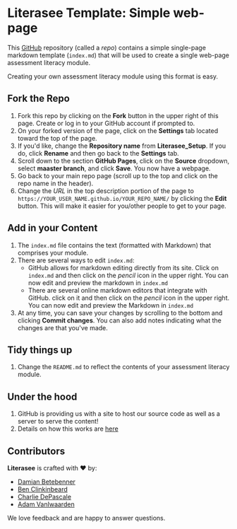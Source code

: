 # Literasee Template: Simple web-page

This [GitHub](https://www.github.com) repository (called a *repo*) contains a simple single-page markdown template (`index.md`) that will be
used to create a single web-page assessment literacy module.

Creating your own assessment literacy module using this format is easy.

## Fork the Repo

1. Fork this repo by clicking on the **Fork** button in the upper right of this page. Create or log in to your GitHub account if prompted to.
2. On your forked version of the page, click on the **Settings** tab located toward the top of the page.
3. If you'd like, change the **Repository name** from **Literasee_Setup**. If you do, click **Rename** and then go back to the **Settings** tab.
4. Scroll down to the section **GitHub Pages**, click on the **Source** dropdown,  select **maaster branch**, and click **Save**. You now have a webpage.
5. Go back to your main repo page (scroll up to the top and click on the repo name in the header).
6. Change the *URL* in the top description portion of the page to `https://YOUR_USER_NAME.github.io/YOUR_REPO_NAME/` by clicking the **Edit** button. This will make it easier for you/other people to get to your page.


## Add in your Content

1. The `index.md` file contains the text (formatted with Markdown) that comprises your module.
2. There are several ways to edit `index.md`:
    * GitHub allows for markdown editing directly from its site. Click on `index.md` and then click on the *pencil* icon in the upper right. You can now edit and preview the markdown in `index.md`
    * There are several online markdown editors that integrate with GitHub. click on it and then click on the *pencil* icon in the upper right. You can now edit and preview the Markdown in `index.md`
3. At any time, you can save your changes by scrolling to the bottom and clicking **Commit changes**. You can also add notes indicating what the changes are that you've made.


## Tidy things up

1. Change the `README.md` to reflect the contents of your assessment literacy module.


## Under the hood

1. GitHub is providing us with a site to host our source code as well as a server to serve the content!
2. Details on how this works are [here](https://github.com/blog/2289-publishing-with-github-pages-now-as-easy-as-1-2-3) 


## Contributors

**Literasee** is crafted with :heart: by:

* [Damian Betebenner](https://github.com/dbetebenner)
* [Ben Clinkinbeard](https://github.com/bclinkinbeard)
* [Charlie DePascale](https://github.com/cdepascale)
* [Adam VanIwaarden](https://github.com/adamvi)

We love feedback and are happy to answer questions.
